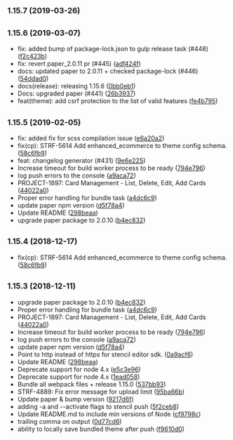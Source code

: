 <a name="1.15.7"></a>
## <small>1.15.7 (2019-03-26)</small>




<a name="1.15.6"></a>
## <small>1.15.6 (2019-03-07)</small>

* fix: added bump of package-lock.json to gulp release task (#448) ([f2c423b](https://github.com/bigcommerce/stencil-cli/commit/f2c423b))
* fix: revert paper_2.0.11 pr (#445) ([adf424f](https://github.com/bigcommerce/stencil-cli/commit/adf424f))
* docs: updated paper to 2.0.11 + checked package-lock (#446) ([54ddad0](https://github.com/bigcommerce/stencil-cli/commit/54ddad0))
* docs(release): releasing 1.15.6 ([0bb0eb1](https://github.com/bigcommerce/stencil-cli/commit/0bb0eb1))
* Docs: upgraded paper (#441) ([26b3937](https://github.com/bigcommerce/stencil-cli/commit/26b3937))
* feat(theme): add csrf protection to the list of valid features ([fe4b795](https://github.com/bigcommerce/stencil-cli/commit/fe4b795))



<a name="1.15.5"></a>
## <small>1.15.5 (2019-02-05)</small>

* fix: added fix for scss compilation issue ([e6a20a2](https://github.com/bigcommerce/stencil-cli/commit/e6a20a2))
* fix(cp): STRF-5614 Add enhanced_ecommerce to theme config schema. ([58c6fb9](https://github.com/bigcommerce/stencil-cli/commit/58c6fb9))
* feat: changelog generator (#431) ([9e6e225](https://github.com/bigcommerce/stencil-cli/commit/9e6e225))
* Increase timeout for build worker process to be ready ([794e796](https://github.com/bigcommerce/stencil-cli/commit/794e796))
* log push errors to the console ([a9aca72](https://github.com/bigcommerce/stencil-cli/commit/a9aca72))
* PROJECT-1897: Card Management - List, Delete, Edit, Add Cards ([44022a0](https://github.com/bigcommerce/stencil-cli/commit/44022a0))
* Proper error handling for bundle task ([a4dc6c9](https://github.com/bigcommerce/stencil-cli/commit/a4dc6c9))
* update paper npm version ([d5f78a4](https://github.com/bigcommerce/stencil-cli/commit/d5f78a4))
* Update README ([298beaa](https://github.com/bigcommerce/stencil-cli/commit/298beaa))
* upgrade paper package to 2.0.10 ([b4ec832](https://github.com/bigcommerce/stencil-cli/commit/b4ec832))



<a name="1.15.4"></a>
## <small>1.15.4 (2018-12-17)</small>

* fix(cp): STRF-5614 Add enhanced_ecommerce to theme config schema. ([58c6fb9](https://github.com/bigcommerce/stencil-cli/commit/58c6fb9))



<a name="1.15.3"></a>
## <small>1.15.3 (2018-12-11)</small>

* upgrade paper package to 2.0.10 ([b4ec832](https://github.com/bigcommerce/stencil-cli/commit/b4ec832))
* Proper error handling for bundle task ([a4dc6c9](https://github.com/bigcommerce/stencil-cli/commit/a4dc6c9))
* PROJECT-1897: Card Management - List, Delete, Edit, Add Cards ([44022a0](https://github.com/bigcommerce/stencil-cli/commit/44022a0))
* Increase timeout for build worker process to be ready ([794e796](https://github.com/bigcommerce/stencil-cli/commit/794e796))
* log push errors to the console ([a9aca72](https://github.com/bigcommerce/stencil-cli/commit/a9aca72))
* update paper npm version ([d5f78a4](https://github.com/bigcommerce/stencil-cli/commit/d5f78a4))
* Point to http instead of https for stencil editor sdk. ([0a9acf6](https://github.com/bigcommerce/stencil-cli/commit/0a9acf6))
* Update README ([298beaa](https://github.com/bigcommerce/stencil-cli/commit/298beaa))
* Deprecate support for node 4.x ([e5c3e96](https://github.com/bigcommerce/stencil-cli/commit/e5c3e96))
* Deprecate support for node 4.x ([1ead058](https://github.com/bigcommerce/stencil-cli/commit/1ead058))
* Bundle all webpack files + release 1.15.0 ([537bb93](https://github.com/bigcommerce/stencil-cli/commit/537bb93))
* STRF-4889: Fix error message for upload limit ([95ba66b](https://github.com/bigcommerce/stencil-cli/commit/95ba66b))
* Update paper & bump version ([9217d6f](https://github.com/bigcommerce/stencil-cli/commit/9217d6f))
* adding -a and --activate flags to stencil push ([5f2ceb8](https://github.com/bigcommerce/stencil-cli/commit/5f2ceb8))
* Update README.md to include min versions of Node ([cf9798c](https://github.com/bigcommerce/stencil-cli/commit/cf9798c))
* trailing comma on output ([0d77cd6](https://github.com/bigcommerce/stencil-cli/commit/0d77cd6))
* ability to locally save bundled theme after push ([f9610d0](https://github.com/bigcommerce/stencil-cli/commit/f9610d0))



